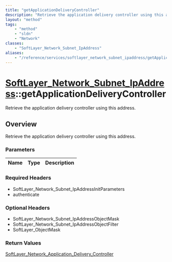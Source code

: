 ```yaml
---
title: "getApplicationDeliveryController"
description: "Retrieve the application delivery controller using this address."
layout: "method"
tags:
    - "method"
    - "sldn"
    - "Network"
classes:
    - "SoftLayer_Network_Subnet_IpAddress"
aliases:
    - "/reference/services/softlayer_network_subnet_ipaddress/getApplicationDeliveryController"
---
```

# [SoftLayer_Network_Subnet_IpAddress](/reference/services/SoftLayer_Network_Subnet_IpAddress)::getApplicationDeliveryController

Retrieve the application delivery controller using this address.


## Overview 
Retrieve the application delivery controller using this address.

### Parameters 
|Name | Type | Description |
| --- | --- | --- |


### Required Headers
* SoftLayer_Network_Subnet_IpAddressInitParameters
* authenticate

### Optional Headers
* SoftLayer_Network_Subnet_IpAddressObjectMask
* SoftLayer_Network_Subnet_IpAddressObjectFilter
* SoftLayer_ObjectMask

### Return Values
<a href='/reference/datatypes/SoftLayer_Network_Application_Delivery_Controller'>SoftLayer_Network_Application_Delivery_Controller </a>

